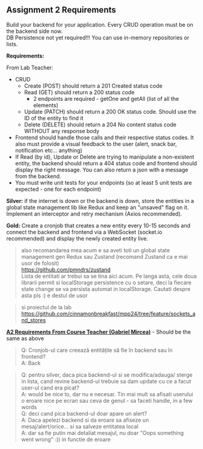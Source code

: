 ## Assignment 2 Requirements

Build your backend for your application. Every CRUD operation must be on the backend side now.  
DB Persistence not yet required!!! You can use in-memory repositories or lists.

**Requirements:**

From Lab Teacher:

- CRUD
  - Create (POST) should return a 201 Created status code
  - Read (GET) should return a 200 status code
    - 2 endpoints are required - getOne and getAll (list of all the elements)
  - Update (PATCH) should return a 200 OK status code. Should use the ID of the entity to find it
  - Delete (DELETE) should return a 204 No content status code WITHOUT any response body
- Frontend should handle those calls and their respective status codes. It also must provide a visual feedback to the user (alert, snack bar, notification etc… anything)
- If Read (by id), Update or Delete are trying to manipulate a non-existent entity, the backend should return a 404 status code and frontend should display the right message. You can also return a json with a message from the backend.
- You must write unit tests for your endpoints (so at least 5 unit tests are expected - one for each endpoint)

**Silver:** if the internet is down or the backend is down, store the entities in a global state management lib like Redux and keep an "unsaved" flag on it. Implement an interceptor and retry mechanism (Axios recommended).

**Gold:** Create a cronjob that creates a new entity every 10-15 seconds and connect the backend and frontend via a WebSocket (socket.io recommended) and display the newly created entity live.

> also recomandarea mea acum e sa aveti toti un global state management gen Redux sau Zustand (recomand Zustand ca e mai usor de folosit)  
> https://github.com/pmndrs/zustand  
> Lista de entitati ar trebui sa se tina aici acum. Pe langa asta, cele doua librarii permit si localStorage persistence cu o setare, deci la fiecare state change se va persista automat in localStorage. Cautati despre asta pls :) e destul de usor

> si proiectul de la lab  
> https://github.com/cinnamonbreakfast/mpp24/tree/feature/sockets_and_stores

[**A2 Requirements From Course Teacher (Gabriel Mircea)**](https://ubbcluj.sharepoint.com/:b:/s/MPPFTW/EV-zWnGEj3ZEvWdOtd0oh74BNwn3TPvtAz9GV8oWfeJHJA?e=t940Zf) - Should be the same as above

> Q: Cronjob-ul care creează entitățile să fie în backend sau în frontend?  
> A: Back

> Q: pentru silver, daca pica backend-ul si se modifica/adauga/ sterge in lista, cand revine backend-ul trebuie sa dam update cu ce a facut user-ul cand era picat?  
> A: would be nice to, dar nu e necesar. Tin mai mult sa afisati userului o eroare nice pe ecran sau ceva de genul - sa faceti handle, in a few words  
> Q: deci cand pica backend-ul doar apare un alert?  
> A: Daca apelezi backend si da eroare sa afiseze un mesaj/alert/orice... si sa salveze entitatea local  
> A: dar sa fie putin mai detaliat mesajul, nu doar "Oops something went wrong" :)) in functie de eroare
